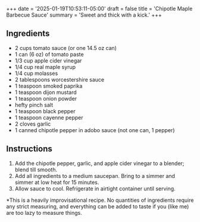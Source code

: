+++
date = '2025-01-19T10:53:11-05:00'
draft = false
title = 'Chipotle Maple Barbecue Sauce'
summary = 'Sweet and thick with a kick.'
+++

## Ingredients
- 2 cups tomato sauce (or one 14.5 oz can)
- 1 can (6 oz) of tomato paste
- 1/3 cup apple cider vinegar
- 1/4 cup real maple syrup
- 1/4 cup molasses
- 2 tablespoons worcestershire sauce
- 1 teaspoon smoked paprika
- 1 teaspoon dijon mustard
- 1 teaspoon onion powder
- hefty pinch salt
- 1 teaspoon black pepper
- 1 teaspoon cayenne pepper
- 2 cloves garlic
- 1 canned chipotle pepper in adobo sauce (not one can, 1 pepper)

## Instructions

1. Add the chipotle pepper, garlic, and apple cider vinegar to a blender; blend till smooth.
2. Add all ingredients to a medium saucepan. Bring to a simmer and simmer at low heat for 15 minutes.
3. Allow sauce to cool. Refrigerate in airtight container until serving.

\*This is a heavily improvisational recipe. No quantities of ingredients require any strict measuring, and everything can be added to taste if you (like me) are too lazy to measure things.